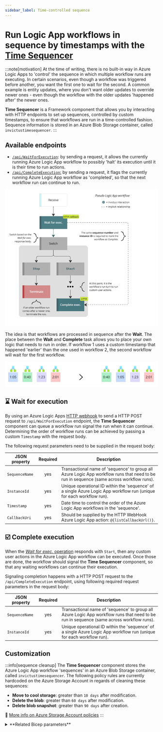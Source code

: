 ```yaml
---
sidebar_label: Time-controlled sequence
---
```


# Run Logic App workflows in sequence by timestamps with the <u>Time Sequencer</u>

:::note[motivation]
At the time of writing, there is no built-in way in Azure Logic Apps to 'control' the sequence in which multiple workflow runs are executing. In certain scenarios, even though a  workflow was triggered before another, you want the first one to wait for the second. A common example is entity updates, where you don't want older updates to override newer ones - even though the workflow with the older updates 'happened after' the newer ones.

**Time Sequencer** is a Framework component that allows you by interacting with HTTP endpoints to set up sequences, controlled by custom timestamps, to ensure that workflows are run in a time-controlled fashion. Sequence information is stored in an Azure Blob Storage container, called `invictustimesequencer`.
:::

## Available endpoints
* [`/api/WaitForExecution`](#wait-for-execution): by sending a request, it allows the currently running Azure Logic App workflow to possibly 'halt' its execution until it is their time to run actions.
* [`/api/CompleteExecution`:](#complete-execution) by sending a request, it flags the currently running Azure Logic App workflow as 'completed', so that the next workflow run can continue to run.

![Pseudo Azure Logic App setup with Time Sequencer component](/images/framework/pseudo-logic-app-w-time-sequencer.png)

The idea is that workflows are processed in sequence after the **Wait**. The place between the **Wait** and **Complete** task allows you to place your own logic that needs to run in order. If workflow 1 uses a custom timestamp that happened 'earlier' than the one used in workflow 2, the second workflow will wait for the first workflow.

![Pseudo Azure Logic App workflow runs with Time Sequencer component](/images/framework/pseudo-logic-app-workflow-runs-w-time-sequencer.png)

## ⌛ Wait for execution
By using an Azure Logic Apps [HTTP webhook](https://learn.microsoft.com/en-us/azure/connectors/connectors-native-webhook?tabs=standard#add-an-http-webhook-trigger) to send a HTTP POST request to `/api/WaitForExecution` endpoint, the **Time Sequencer** component can queue a workflow run signal the run when it can continue. Determining the order of workflow runs can be achieved by passing a custom `Timestamp` with the request body.

The following request parameters need to be supplied in the request body:

| JSON property  | Required | Description                                                                                                                              |
| -------------- | :------: | ---------------------------------------------------------------------------------------------------------------------------------------- |
| `SequenceName` | yes      | Transactional name of 'sequence' to group all Azure Logic App workflow runs that need to be run in sequence (same across workflow runs). | 
| `InstanceId`   | yes      | Unique operational ID within the 'sequence' of a single Azure Logic App workflow run (unique for each workflow run).                     |
| `Timestamp`    | yes      | Date time to control the order of the Azure Logic App workflows in the 'sequence'.                                                       |
| `CallbackUri`  | yes      | Should be supplied by the HTTP WebHook Azure Logic App action: `@{listCallbackUrl()}`.                                                   |

## ☑️ Complete execution
When the [*Wait for exec.* operation](#wait-for-execution) responds with `Start`, then any custom user actions in the Azure Logic App workflow can be executed. Once those are done, the workflow should signal the **Time Sequencer** component, so that any waiting workflows can continue their execution.

Signaling completion happens with a HTTP POST request to the `/api/CompleteExecution` endpoint, using following required request parameters in the request body:

| JSON property  | Required | Description                                                                                                                              |
| -------------- | :------: | ---------------------------------------------------------------------------------------------------------------------------------------- |
| `SequenceName` | yes      | Transactional name of 'sequence' to group all Azure Logic App workflow runs that need to be run in sequence (same across workflow runs). | 
| `InstanceId`   | yes      | Unique operational ID within the 'sequence' of a single Azure Logic App workflow run (unique for each workflow run).                     |

## Customization

:::info[sequence cleanup]
The **Time Sequencer** component stores the Azure Logic App workflow 'sequences' in an Azure Blob Storage container, called `invictustimesequencer`. The following policy rules are currently hardcoded on the Azure Storage Account in regards of cleaning these sequences:
* **Move to cool storage**: greater than `10 days` after modification.
* **Delete the blob**: greater than `60 days` after modification.
* **Delete blob snapshot**: greater than `90 days` after creation.

🔗 [More info on Azure Storage Account policies](https://learn.microsoft.com/en-us/azure/storage/blobs/lifecycle-management-policy-configure?tabs=azure-portal)
:::

<details>
<summary>**Related Bicep parameters**</summary>

The following Bicep parameters control the inner workings of the **Time Sequencer** component. See the [release pipeline step of the deployment of the Invictus Framework](./installation/index.mdx) to learn more.

| Bicep parameter | Default | Description |
| --------------- | ------- | ----------- |
| `storageAccountName` | `invictus{resourcePrefix}store` | The name of the Azure Storage Account (used by other Framework components as well) where the `invictustimesequencer` Azure Blob Storage container will be located where Azure Logic App workflow sequences are stored. |
| `timeSequencerScaling` | `{ cpuResources: '0.5', memoryResources: '1.0Gi', scaleMaxReplicas: 1, scaleMinReplicas: 0, concurrentRequests: 10 }` | The Container App options to control scaling. See [scaling rules in Azure Container Apps](https://learn.microsoft.com/en-us/azure/container-apps/scale-app?pivots=container-apps-bicep#custom). |
| `timesequencerFunctionName` | `inv-${resourcePrefix}-timesequencer` | The name of the Azure Container App to be created for the **Time Sequencer** component. |

</details>